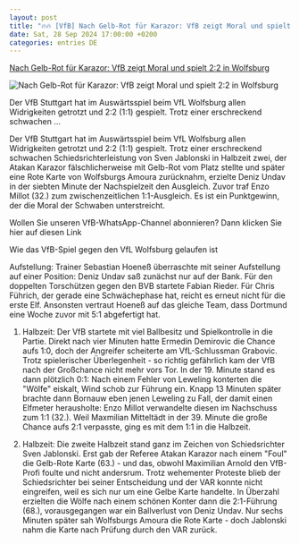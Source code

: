 ```yaml
---
layout: post
title: "🔥🔥 [VfB] Nach Gelb-Rot für Karazor: VfB zeigt Moral und spielt 2:2 in Wolfsburg"
date: Sat, 28 Sep 2024 17:00:00 +0200
categories: entries DE
---
```

[Nach Gelb-Rot für Karazor: VfB zeigt Moral und spielt 2:2 in Wolfsburg](https://www.zvw.de/vfb-stuttgart/nach-gelb-rot-f%C3%BCr-karazor-vfbzeigt-moral-und-spielt-22-in-wolfsburg_arid-871180)

![Nach Gelb-Rot für Karazor: VfB zeigt Moral und spielt 2:2 in Wolfsburg](https://www.zvw.de/cms_media/module_img/6340/3170179_1_org_BAU_280924cm025.jpg)

Der VfB Stuttgart hat im Auswärtsspiel beim VfL Wolfsburg allen Widrigkeiten getrotzt und 2:2 (1:1) gespielt. Trotz einer erschreckend schwachen ...

Der VfB Stuttgart hat im Auswärtsspiel beim VfL Wolfsburg allen Widrigkeiten getrotzt und 2:2 (1:1) gespielt. Trotz einer erschreckend schwachen Schiedsrichterleistung von Sven Jablonski in Halbzeit zwei, der Atakan Karazor fälschlicherweise mit Gelb-Rot vom Platz stellte und später eine Rote Karte von Wolfsburgs Amoura zurücknahm, erzielte Deniz Undav in der siebten Minute der Nachspielzeit den Ausgleich. Zuvor traf Enzo Millot (32.) zum zwischenzeitlichen 1:1-Ausgleich. Es ist ein Punktgewinn, der die Moral der Schwaben unterstreicht.

Wollen Sie unseren VfB-WhatsApp-Channel abonnieren? Dann klicken Sie hier auf diesen Link

Wie das VfB-Spiel gegen den VfL Wolfsburg gelaufen ist

Aufstellung: Trainer Sebastian Hoeneß überraschte mit seiner Aufstellung auf einer Position: Deniz Undav saß zunächst nur auf der Bank. Für den doppelten Torschützen gegen den BVB startete Fabian Rieder. Für Chris Führich, der gerade eine Schwächephase hat, reicht es erneut nicht für die erste Elf. Ansonsten vertraut Hoeneß auf das gleiche Team, dass Dortmund eine Woche zuvor mit 5:1 abgefertigt hat.

1. Halbzeit: Der VfB startete mit viel Ballbesitz und Spielkontrolle in die Partie. Direkt nach vier Minuten hatte Ermedin Demirovic die Chance aufs 1:0, doch der Angreifer scheiterte am VfL-Schlussman Grabovic. Trotz spielerischer Überlegenheit - so richtig gefährlich kam der VfB nach der Großchance nicht mehr vors Tor. In der 19. Minute stand es dann plötzlich 0:1: Nach einem Fehler von Leweling konterten die "Wölfe" eiskalt, Wind schob zur Führung ein. Knapp 13 Minuten später brachte dann Bornauw eben jenen Leweling zu Fall, der damit einen Elfmeter herausholte: Enzo Millot verwandelte diesen im Nachschuss zum 1:1 (32.). Weil Maxmilian Mitteltädt in der 39. Minute die große Chance aufs 2:1 verpasste, ging es mit dem 1:1 in die Halbzeit.

2. Halbzeit: Die zweite Halbzeit stand ganz im Zeichen von Schiedsrichter Sven Jablonski. Erst gab der Referee Atakan Karazor nach einem "Foul" die Gelb-Rote Karte (63.) - und das, obwohl Maximilian Arnold den VfB-Profi foulte und nicht andersrum. Trotz wehementer Proteste blieb der Schiedsrichter bei seiner Entscheidung und der VAR konnte nicht eingreifen, weil es sich nur um eine Gelbe Karte handelte. In Überzahl erzielten die Wölfe nach einem schönen Konter dann die 2:1-Führung (68.), vorausgegangen war ein Ballverlust von Deniz Undav. Nur sechs Minuten später sah Wolfsburgs Amoura die Rote Karte - doch Jablonski nahm die Karte nach Prüfung durch den VAR zurück.

